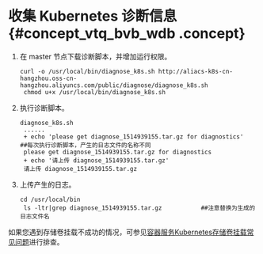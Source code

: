 # 收集 Kubernetes 诊断信息 {#concept_vtq_bvb_wdb .concept}

1.  在 master 节点下载诊断脚本，并增加运行权限。

    ```
    curl -o /usr/local/bin/diagnose_k8s.sh http://aliacs-k8s-cn-hangzhou.oss-cn-hangzhou.aliyuncs.com/public/diagnose/diagnose_k8s.sh
     chmod u+x /usr/local/bin/diagnose_k8s.sh
    ```

2.  执行诊断脚本。

    ```
    diagnose_k8s.sh
     ......
     + echo 'please get diagnose_1514939155.tar.gz for diagnostics'   ##每次执行诊断脚本，产生的日志文件的名称不同
     please get diagnose_1514939155.tar.gz for diagnostics
     + echo '请上传 diagnose_1514939155.tar.gz'
     请上传 diagnose_1514939155.tar.gz
    ```

3.  上传产生的日志。

    ```
    cd /usr/local/bin
     ls -ltr|grep diagnose_1514939155.tar.gz           ##注意替换为生成的日志文件名
    ```


如果您遇到存储卷挂载不成功的情况，可参见[容器服务Kubernetes存储卷挂载常见问题](https://yq.aliyun.com/articles/591884)进行排查。

